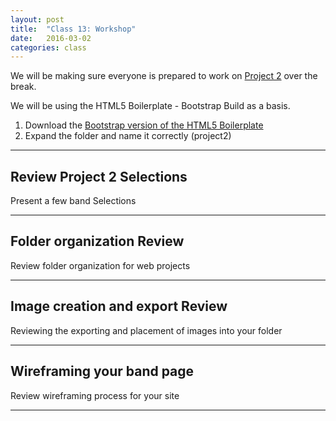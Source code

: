 ```yaml
---
layout: post
title:  "Class 13: Workshop"
date:   2016-03-02
categories: class
---
```


We will be making sure everyone is prepared to work on [Project 2](https://docs.google.com/document/d/1EuLvqW09PbJPvGQUxp2m-hIiOo2HMpGw-B14o7rj-gY/edit?usp=sharing)
 over the break.

We will be using the HTML5 Boilerplate - Bootstrap Build as a basis.
1. Download the [Bootstrap version of the HTML5 Boilerplate](http://www.initializr.com/builder?boot-hero&jquerymin&h5bp-iecond&h5bp-chromeframe&h5bp-analytics&h5bp-favicon&h5bp-appletouchicons&h5bp-404&modernizrrespond&izr-emptyscript&boot-css&boot-scripts)
2. Expand the folder and name it correctly (project2)

---

## Review Project 2 Selections
Present a few band Selections

---

## Folder organization Review
Review folder organization for web projects

---

## Image creation and export Review
Reviewing the exporting and placement of images into your folder

---

## Wireframing your band page
Review wireframing process for your site

---
